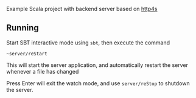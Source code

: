 Example Scala project with backend server based on [http4s](http://http4s.org/)

## Running

Start SBT interactive mode using `sbt`, then execute the command

```
~server/reStart
```

This will start the server application, and automatically restart the server whenever a file has changed

Press Enter will exit the watch mode, and use `server/reStop` to shutdown the server.
